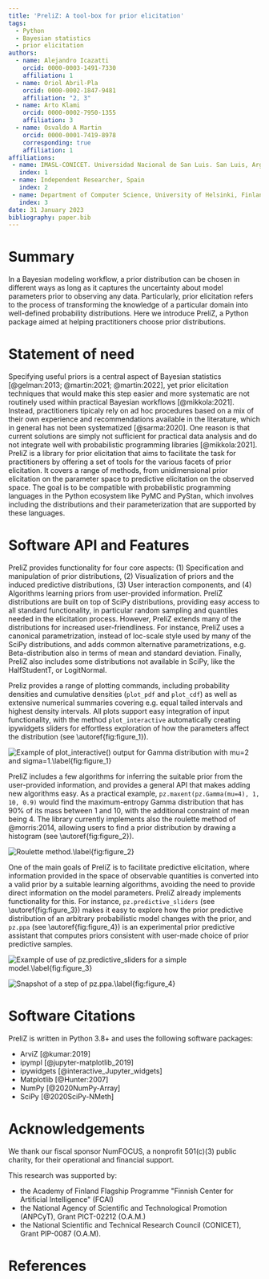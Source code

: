 ```yaml
---
title: 'PreliZ: A tool-box for prior elicitation'
tags:
  - Python
  - Bayesian statistics
  - prior elicitation
authors:
  - name: Alejandro Icazatti
    orcid: 0000-0003-1491-7330
    affiliation: 1
  - name: Oriol Abril-Pla
    orcid: 0000-0002-1847-9481
    affiliation: "2, 3"
  - name: Arto Klami
    orcid: 0000-0002-7950-1355
    affiliation: 3
  - name: Osvaldo A Martin
    orcid: 0000-0001-7419-8978
    corresponding: true
    affiliation: 1
affiliations:
 - name: IMASL-CONICET. Universidad Nacional de San Luis. San Luis, Argentina
   index: 1
 - name: Independent Researcher, Spain
   index: 2
 - name: Department of Computer Science, University of Helsinki, Finland
   index: 3
date: 31 January 2023
bibliography: paper.bib
---
```


# Summary

In a Bayesian modeling workflow, a prior distribution can be chosen in different ways as long as it captures the uncertainty about model parameters prior to observing any data. Particularly, prior elicitation refers to the process of transforming the knowledge of a particular domain into well-defined probability distributions. Here we introduce PreliZ, a Python package aimed at helping practitioners choose prior distributions.

# Statement of need

Specifying useful priors is a central aspect of Bayesian statistics [@gelman:2013; @martin:2021; @martin:2022], yet prior elicitation techniques that would make this step easier and more systematic are not routinely used within practical Bayesian workflows [@mikkola:2021]. Instead, practitioners tipicaly rely on ad hoc procedures based on a mix of their own experience and recommendations available in the literature, which in general has not been systematized [@sarma:2020]. One reason is that current solutions are simply not sufficient for practical data analysis and do not integrate well with probabilistic programming libraries [@mikkola:2021]. PreliZ is a library for prior elicitation that aims to facilitate the task for practitioners by offering a set of tools for the various facets of prior elicitation. It covers a range of methods, from unidimensional prior elicitation on the parameter space to predictive elicitation on the observed space. The goal is to be compatible with probabilistic programming languages in the Python ecosystem like PyMC and PyStan, which involves including the distributions and their parameterization that are supported by these languages.

# Software API and Features

PreliZ provides functionality for four core aspects: (1) Specification and manipulation of prior distributions, (2) Visualization of priors and the induced predictive distributions, (3) User interaction components, and (4) Algorithms learning priors from user-provided information.
PreliZ distributions are built on top of SciPy distributions, providing easy access to all standard functionality, in particular random sampling and quantiles needed in the elicitation process. However, PreliZ extends many of the distributions for increased user-friendliness. For instance, PreliZ uses a canonical parametrization, instead of loc-scale style used by many of the SciPy distributions, and adds common alternative parametrizations,  e.g. Beta-distribution also in terms of mean and standard deviation. Finally, PreliZ also includes some distributions not available in SciPy, like the HalfStudentT, or LogitNormal.

Preliz provides a range of plotting commands, including probability densities and cumulative densities (`plot_pdf` and `plot_cdf`) as well as extensive numerical summaries covering e.g. equal tailed intervals and highest density intervals. All plots support easy integration of input functionality, with the method `plot_interactive` automatically creating ipywidgets sliders for effortless exploration of how the parameters affect the distribution (see \autoref{fig:figure_1}).

![Example of `plot_interactive()` output for Gamma distribution with mu=2 and sigma=1.\label{fig:figure_1}](figures/figure_1.png)

PreliZ includes a few algorithms for inferring the suitable prior from the user-provided information, and provides a general API that makes adding new algorithms easy. As a practical example, `pz.maxent(pz.Gamma(mu=4), 1, 10, 0.9)` would find the maximum-entropy Gamma distribution that has 90% of its mass between 1 and 10, with the additional constraint of mean being 4. The library currently implements also the roulette method of @morris:2014, allowing users to find a prior distribution by drawing a histogram (see \autoref{fig:figure_2}).

![Roulette method.\label{fig:figure_2}](figures/figure_2.png)

One of the main goals of PreliZ is to facilitate predictive elicitation, where information provided in the space of observable quantities is converted into a valid prior by a suitable learning algorithms, avoiding the need to provide direct information on the model parameters. PreliZ already implements functionality for this. For instance, `pz.predictive_sliders` (see \autoref{fig:figure_3}) makes it easy to explore how the prior predictive distribution of an arbitrary probabilistic model changes with the prior, and `pz.ppa` (see \autoref{fig:figure_4}) is an experimental prior predictive assistant that computes priors consistent with user-made choice of prior predictive samples. 

![Example of use of `pz.predictive_sliders` for a simple model.\label{fig:figure_3}](figures/figure_3.png)

![Snapshot of a step of `pz.ppa`.\label{fig:figure_4}](figures/figure_4.png)

# Software Citations

PreliZ is written in Python 3.8+ and uses the following software packages:

* ArviZ [@kumar:2019]
* ipympl [@jupyter-matplotlib_2019]
* ipywidgets  [@interactive_Jupyter_widgets]
* Matplotlib [@Hunter:2007]
* NumPy [@2020NumPy-Array]
* SciPy [@2020SciPy-NMeth]

# Acknowledgements

We thank our fiscal sponsor NumFOCUS, a nonprofit 501(c)(3) public charity, for their operational and financial support.

This research was supported by:

* the Academy of Finland Flagship Programme "Finnish Center for Artificial Intelligence" (FCAI)
* the National Agency of Scientific and Technological Promotion (ANPCyT), Grant PICT-02212 (O.A.M.)
* the National Scientific and Technical Research Council (CONICET), Grant PIP-0087 (O.A.M).

# References
